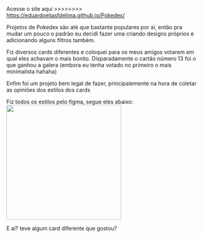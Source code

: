 Acesse o site aqui >>>>>>>> https://eduardoeliasfdelima.github.io/Pokedex/

Projetos de Pokedex são até que bastante populares por aí, então pra mudar um pouco o padrão eu decidi fazer uma criando designs próprios e adicionando alguns filtros também. 

Fiz diversos cards diferentes e coloquei para os meus amigos votarem em qual eles achavam o mais bonito. 
Disparadamente o cartão número 13 foi o que ganhou a galera (embora eu tenha votado no primeiro o mais minimalista hahaha)

Enfim foi um projeto bem legal de fazer, principalemente na hora de coletar as opiniões dos estilos dos cards

Fiz todos os estilos pelo figma, segue eles abaixo:<br>
<img src="https://github.com/user-attachments/assets/97e6b5d8-0699-4a73-9ccf-d648b7be5dee" width="300">

E ai? teve algum card diferente que gostou?
